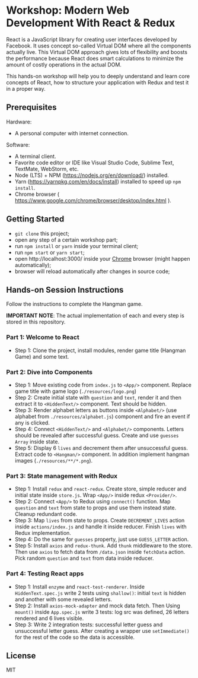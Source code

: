 # Workshop: Modern Web Development With React & Redux
React is a JavaScript library for creating user interfaces developed by Facebook. It uses concept so-called Virtual DOM where all the components actually live. This Virtual DOM approach gives lots of flexibility and boosts the performance because React does smart calculations to minimize the amount of costly operations in the actual DOM.

This hands-on workshop will help you to deeply understand and learn core concepts of React, how to structure your application with Redux and test it in a proper way.

## Prerequisites
Hardware:
- A personal computer with internet connection.

Software:
- A terminal client.
- Favorite code editor or IDE like Visual Studio Code, Sublime Text, TextMate, WebStorm, etc.
- Node (LTS) + NPM (https://nodejs.org/en/download/) installed.
- Yarn (https://yarnpkg.com/en/docs/install) installed to speed up `npm install`.
- Chrome browser ( https://www.google.com/chrome/browser/desktop/index.html ).

## Getting Started
- `git clone` this project;
- open any step of a certain workshop part;
- run `npm install` or `yarn` inside your terminal client;
- run `npm start` or `yarn start`;
- open http://localhost:3000/ inside your [Chrome](https://www.google.com/chrome/browser/desktop/index.html) browser (might happen automatically);
- browser will reload automatically after changes in source code;

## Hands-on Session Instructions
Follow the instructions to complete the Hangman game. 

__IMPORTANT NOTE__: The actual implementation of each and every step is stored in this repository.

### Part 1: Welcome to React
- Step 1: Clone the project, install modules, render game title (Hangman Game) and some text.

### Part 2: Dive into Components
- Step 1: Move existing code from `index.js` to `<App/>` component. Replace game title with game logo (`./resources/logo.png`)
- Step 2: Create initial state with `question` and `text`, render it and then extract it to `<HiddenText/>` component. Text should be hidden.
- Step 3: Render alphabet letters as buttons inside `<Alphabet/>` (use alphabet from `./resources/alphabet.js`) component and fire an event if any is clicked.
- Step 4: Connect `<HiddenText/>` and `<Alphabet/>` components. Letters should be revealed after successful guess. Create and use `guesses` `Array` inside state.
- Step 5: Display 6 `lives` and decrement them after unsuccessful guess. Extract code to `<Hangman/>` component. In addition implement hangman images (`./resources/**/*.png`).

### Part 3: State management with Redux
- Step 1: Install `redux` and `react-redux`. Create store, simple reducer and initial state inside `store.js`. Wrap `<App/>` inside redux `<Provider/>`.
- Step 2: Connect `<App/>` to Redux using `connect()` function. Map `question` and `text` from state to props and use them instead state. Cleanup redundant code.
- Step 3: Map `lives` from state to props. Create `DECREMENT_LIVES` action inside `actions/index.js` and handle it inside reducer. Finish `lives` with Redux implementation.
- Step 4: Do the same for `guesses` property, just use `GUESS_LETTER` action.
- Step 5: Install `axios` and `redux-thunk`. Add `thunk` middleware to the store. Then use `axios` to fetch data from `/data.json` inside `fetchData` action. Pick random `question` and `text` from data inside reducer.

### Part 4: Testing React apps
- Step 1: Install `enzyme` and `react-test-renderer`. Inside `HiddenText.spec.js` write 2 tests using `shallow()`: initial `text` is hidden and another with some revealed letters.
- Step 2: Install `axios-mock-adapter` and mock data fetch. Then Using `mount()` inside `App.spec.js` write 3 tests: log src was defined, 26 letters rendered and 6 lives visible.
- Step 3: Write 2 integration tests: successful letter guess and unsuccessful letter guess. After creating a wrapper use `setImmediate()` for the rest of the code so the data is accessible.

## License
MIT
